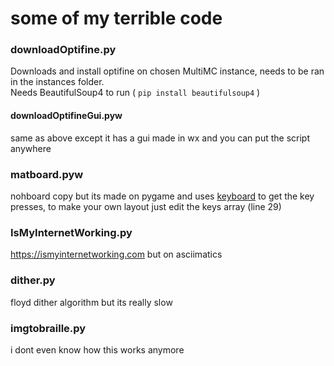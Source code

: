 # some of my terrible code
### downloadOptifine.py
Downloads and install optifine on chosen MultiMC instance,
needs to be ran in the instances folder.  
Needs BeautifulSoup4 to run ( `pip install beautifulsoup4` )

#### downloadOptifineGui.pyw
same as above except it has a gui made in wx and you can put the script anywhere

### matboard.pyw
nohboard copy but its made on pygame and uses [keyboard](https://github.com/boppreh/keyboard) to get the key presses, to make your own layout just edit the keys array (line 29)

### IsMyInternetWorking.py
<https://ismyinternetworking.com> but on asciimatics

### dither.py
floyd dither algorithm but its really slow

### imgtobraille.py
i dont even know how this works anymore
